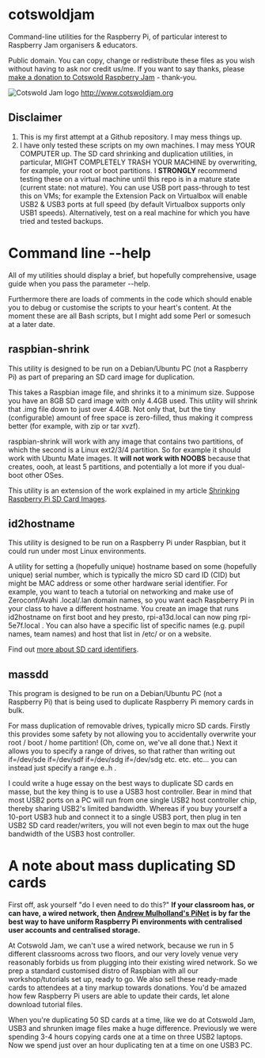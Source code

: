 # cotswoldjam
Command-line utilities for the Raspberry Pi, of particular interest to Raspberry Jam organisers &amp; educators.

Public domain. You can copy, change or redistribute these files as you wish without having to ask nor credit us/me. If you want to say thanks, please [make a donation to Cotswold Raspberry Jam](http://paypal.me/cotswoldjam) - thank-you.

![Cotswold Jam logo](http://cotswoldjam.org/assets/images/cotswoldjam-logo-128x80.png)
http://www.cotswoldjam.org

## Disclaimer

1. This is my first attempt at a Github repository. I may mess things up.
2. I have only tested these scripts on my own machines. I may mess YOUR COMPUTER up. The SD card shrinking and duplication utilities, in particular, MIGHT COMPLETELY TRASH YOUR MACHINE by overwriting, for example, your root or boot partitions. I **STRONGLY** recommend testing these on a virtual machine until this repo is in a mature state (current state: not mature). You can use USB port pass-through to test this on VMs; for example the Extension Pack on Virtualbox will enable USB2 & USB3 ports at full speed (by default Virtualbox supports only USB1 speeds). Alternatively, test on a real machine for which you have tried and tested backups.

# Command line --help

All of my utilities should display a brief, but hopefully comprehensive, usage guide when you pass the parameter --help.

Furthermore there are loads of comments in the code which should enable you to debug or customise the scripts to your heart's content. At the moment these are all Bash scripts, but I might add some Perl or somesuch at a later date.

## raspbian-shrink

This utility is designed to be run on a Debian/Ubuntu PC (not a Raspberry Pi) as part of preparing an SD card image for duplication.

This takes a Raspbian image file, and shrinks it to a minimum size. Suppose you have an 8GB SD card image with only 4.4GB used. This utility will shrink that .img file down to just over 4.4GB. Not only that, but the tiny (configurable) amount of free space is zero-filled, thus making it compress better (for example, with zip or tar xvzf).

raspbian-shrink will work with any image that contains two partitions, of which the second is a Linux ext2/3/4 partition. So for example it should work with Ubuntu Mate images. It **will not work with NOOBS** because that creates, oooh, at least 5 partitions, and potentially a lot more if you dual-boot other OSes.

This utility is an extension of the work explained in my article [Shrinking Raspberry Pi SD Card Images](http://aoakley.com/articles/2015-10-09-resizing-sd-images.php).

## id2hostname

This utility is designed to be run on a Raspberry Pi under Raspbian, but it could run under most Linux environments.

A utility for setting a (hopefully unique) hostname based on some (hopefully unique) serial number, which is typically the micro SD card ID (CID) but might be MAC address or some other hardware serial identifier. For example, you want to teach a tutorial on networking and make use of Zeroconf/Avahi .local/.lan domain names, so you want each Raspberry Pi in your class to have a different hostname. You create an image that runs id2hostname on first boot and hey presto, rpi-a13d.local can now ping rpi-5e7f.local . You can also have a specific list of specific names (e.g. pupil names, team names) and host that list in /etc/ or on a website.

Find out [more about SD card identifiers](http://www.cameramemoryspeed.com/sd-memory-card-faq/reading-sd-card-cid-serial-psn-internal-numbers/).

## massdd

This program is designed to be run on a Debian/Ubuntu PC (not a Raspberry Pi) that is being used to duplicate Raspberry Pi memory cards in bulk.

For mass duplication of removable drives, typically micro SD cards. Firstly this provides some safety by not allowing you to accidentally overwrite your root / boot / home partition! (Oh, come on, we've all done that.) Next it allows you to specify a range of drives, so that rather than writing out if=/dev/sde if=/dev/sdf if=/dev/sdg if=/dev/sdg etc. etc. etc... you can instead just specify a range e..h .

I could write a huge essay on the best ways to duplicate SD cards en masse, but the key thing is to use a USB3 host controller. Bear in mind that most USB2 ports on a PC will run from one single USB2 host controller chip, thereby sharing USB2's limited bandwidth. Whereas if you buy yourself a 10-port USB3 hub and connect it to a single USB3 port, then plug in ten USB2 SD card reader/writers, you will not even begin to max out the huge bandwidth of the USB3 host controller.

# A note about mass duplicating SD cards

First off, ask yourself "do I even need to do this?" **If your classroom has, or can have, a wired network, then [Andrew Mulholland's PiNet](http://pinet.org.uk) is by far the best way to have uniform Raspberry Pi environments with centralised user accounts and centralised storage.**

At Cotswold Jam, we can't use a wired network, because we run in 5 different classrooms across two floors, and our very lovely venue very reasonably forbids us from plugging into their existing wired network. So we prep a standard customised distro of Raspbian with all our workshop/tutorials set up, ready to go. We also sell these ready-made cards to attendees at a tiny markup towards donations. You'd be amazed how few Raspberry Pi users are able to update their cards, let alone download tutorial files.

When you're duplicating 50 SD cards at a time, like we do at Cotswold Jam, USB3 and shrunken image files make a huge difference. Previously we were spending 3-4 hours copying cards one at a time on three USB2 laptops. Now we spend just over an hour duplicating ten at a time on one USB3 PC.


